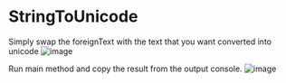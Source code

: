 # StringToUnicode

Simply swap the foreignText with the text that you want converted into unicode
![image](https://github.com/A43565/StringToUnicode/assets/36957741/57733fd5-a0c1-4e1c-ac60-3e56c26369e9)

Run main method and copy the result from the output console.
![image](https://github.com/A43565/StringToUnicode/assets/36957741/101f0414-a81b-4436-9226-8c0c75135483)



